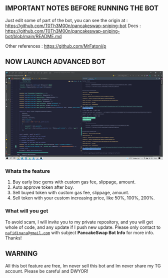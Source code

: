 ## IMPORTANT NOTES BEFORE RUNNING THE BOT
Just edit some of part of the bot, you can see the origin at : https://github.com/T0Th3M00n/pancakeswap-sniping-bot
Docs : https://github.com/T0Th3M00n/pancakeswap-sniping-bot/blob/main/README.md

Other references : https://github.com/MrFatoni/p

## NOW LAUNCH ADVANCED BOT
<img src="./assets/advanced.png">

### Whats the feature
1. Buy early bsc gems with custom gas fee, slippage, amount.<br>
2. Auto approve token after buy. <br>
3. Sell buyed token with custom gas fee, slippage, amount. <br>
4. Sell token with your custom increasing price, like 50%, 100%, 200%.

### What will you get
To avoid scam, I will invite you to my private repository, and you will get whole of code, and any update if I push new update. Please only contact to <code>nafidinara@gmail.com</code> with subject <b>PancakeSwap Bot Info</b> for more info. Thanks!

## WARNING
All this bot feature are free, Im never sell this bot and Im never share my TG account. Please be careful and DWYOR!

